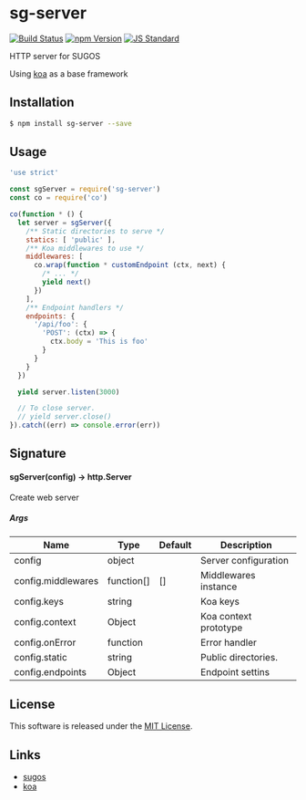 sg-server
==========

<!---
This file is generated by ape-tmpl. Do not update manually.
--->

<!-- Badge Start -->
<a name="badges"></a>

[![Build Status][bd_travis_com_shield_url]][bd_travis_com_url]
[![npm Version][bd_npm_shield_url]][bd_npm_url]
[![JS Standard][bd_standard_shield_url]][bd_standard_url]

[bd_repo_url]: https://github.com/realglobe-Inc/sg-server
[bd_travis_url]: http://travis-ci.org/realglobe-Inc/sg-server
[bd_travis_shield_url]: http://img.shields.io/travis/realglobe-Inc/sg-server.svg?style=flat
[bd_travis_com_url]: http://travis-ci.com/realglobe-Inc/sg-server
[bd_travis_com_shield_url]: https://api.travis-ci.com/realglobe-Inc/sg-server.svg?token=aeFzCpBZebyaRijpCFmm
[bd_license_url]: https://github.com/realglobe-Inc/sg-server/blob/master/LICENSE
[bd_codeclimate_url]: http://codeclimate.com/github/realglobe-Inc/sg-server
[bd_codeclimate_shield_url]: http://img.shields.io/codeclimate/github/realglobe-Inc/sg-server.svg?style=flat
[bd_codeclimate_coverage_shield_url]: http://img.shields.io/codeclimate/coverage/github/realglobe-Inc/sg-server.svg?style=flat
[bd_gemnasium_url]: https://gemnasium.com/realglobe-Inc/sg-server
[bd_gemnasium_shield_url]: https://gemnasium.com/realglobe-Inc/sg-server.svg
[bd_npm_url]: http://www.npmjs.org/package/sg-server
[bd_npm_shield_url]: http://img.shields.io/npm/v/sg-server.svg?style=flat
[bd_standard_url]: http://standardjs.com/
[bd_standard_shield_url]: https://img.shields.io/badge/code%20style-standard-brightgreen.svg

<!-- Badge End -->


<!-- Description Start -->
<a name="description"></a>

HTTP server for SUGOS

<!-- Description End -->


<!-- Overview Start -->
<a name="overview"></a>

Using [koa](https://github.com/koajs/koa) as a base framework 


<!-- Overview End -->


<!-- Sections Start -->
<a name="sections"></a>

<!-- Section from "doc/guides/01.Installation.md.hbs" Start -->

<a name="section-doc-guides-01-installation-md"></a>
Installation
-----

```bash
$ npm install sg-server --save
```


<!-- Section from "doc/guides/01.Installation.md.hbs" End -->

<!-- Section from "doc/guides/02.Usage.md.hbs" Start -->

<a name="section-doc-guides-02-usage-md"></a>
Usage
---------

```javascript
'use strict'

const sgServer = require('sg-server')
const co = require('co')

co(function * () {
  let server = sgServer({
    /** Static directories to serve */
    statics: [ 'public' ],
    /** Koa middlewares to use */
    middlewares: [
      co.wrap(function * customEndpoint (ctx, next) {
        /* ... */
        yield next()
      })
    ],
    /** Endpoint handlers */
    endpoints: {
      '/api/foo': {
        'POST': (ctx) => {
          ctx.body = 'This is foo'
        }
      }
    }
  })

  yield server.listen(3000)

  // To close server.
  // yield server.close()
}).catch((err) => console.error(err))

```


<!-- Section from "doc/guides/02.Usage.md.hbs" End -->

<!-- Section from "doc/guides/03.Signature.md.hbs" Start -->

<a name="section-doc-guides-03-signature-md"></a>
Signature
-------

#### sgServer(config) -> http.Server

Create web server

##### Args

| Name | Type | Default | Description |
| --- | ---- | --- | --- |
| config | object  |  | Server configuration |
| config.middlewares | function[]  | [] | Middlewares instance |
| config.keys | string  |  | Koa keys |
| config.context | Object  |  | Koa context prototype |
| config.onError | function  |  | Error handler |
| config.static | string  |  | Public directories. |
| config.endpoints | Object  |  | Endpoint settins |


<!-- Section from "doc/guides/03.Signature.md.hbs" End -->


<!-- Sections Start -->


<!-- LICENSE Start -->
<a name="license"></a>

License
-------
This software is released under the [MIT License](https://github.com/realglobe-Inc/sg-server/blob/master/LICENSE).

<!-- LICENSE End -->


<!-- Links Start -->
<a name="links"></a>

Links
------

+ [sugos][sugos_url]
+ [koa][koa_url]

[sugos_url]: https://github.com/realglobe-Inc/sugos
[koa_url]: https://github.com/koajs/koa

<!-- Links End -->
